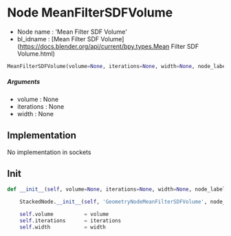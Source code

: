 # Node MeanFilterSDFVolume

- Node name : 'Mean Filter SDF Volume'
- bl_idname : [Mean Filter SDF Volume](https://docs.blender.org/api/current/bpy.types.Mean Filter SDF Volume.html)


``` python
MeanFilterSDFVolume(volume=None, iterations=None, width=None, node_label=None, node_color=None)
```
##### Arguments

- volume : None
- iterations : None
- width : None

## Implementation

No implementation in sockets

## Init

``` python
def __init__(self, volume=None, iterations=None, width=None, node_label=None, node_color=None):

    StackedNode.__init__(self, 'GeometryNodeMeanFilterSDFVolume', node_label=node_label, node_color=node_color)

    self.volume          = volume
    self.iterations      = iterations
    self.width           = width
```

